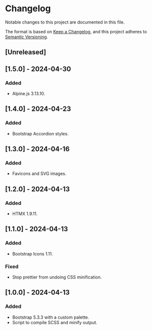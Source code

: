 # Changelog

Notable changes to this project are documented in this file.

The format is based on [Keep a Changelog](https://keepachangelog.com/en/1.0.0/),
and this project adheres to [Semantic Versioning](https://semver.org/spec/v2.0.0.html).

## [Unreleased]

## [1.5.0] - 2024-04-30

### Added

- Alpine.js 3.13.10.

## [1.4.0] - 2024-04-23

### Added

- Bootstrap Accordion styles.

## [1.3.0] - 2024-04-16

### Added

- Favicons and SVG images.

## [1.2.0] - 2024-04-13

### Added

- HTMX 1.9.11.

## [1.1.0] - 2024-04-13

### Added

- Bootstrap Icons 1.11.

### Fixed

- Stop prettier from undoing CSS minification.

## [1.0.0] - 2024-04-13

### Added

- Bootstrap 5.3.3 with a custom palette.
- Script to compile SCSS and minify output.
